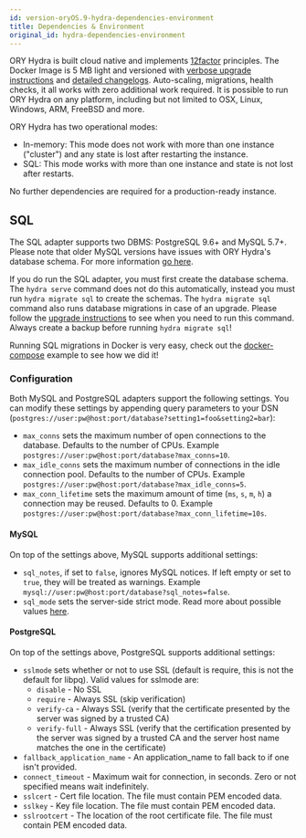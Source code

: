 ```yaml
---
id: version-oryOS.9-hydra-dependencies-environment
title: Dependencies & Environment
original_id: hydra-dependencies-environment
---
```


ORY Hydra is built cloud native and implements [12factor](https://www.12factor.net/) principles. The Docker Image is 5 MB light
and versioned with [verbose upgrade instructions](https://github.com/ory/hydra/blob/master/UPGRADE.md)
and [detailed changelogs](https://github.com/ory/hydra/blob/master/CHANGELOG.md). Auto-scaling, migrations, health checks,
it all works with zero additional work required. It is possible to run ORY Hydra on any platform, including but not limited
to OSX, Linux, Windows, ARM, FreeBSD and more.

ORY Hydra has two operational modes:

* In-memory: This mode does not work with more than one instance ("cluster") and any state is lost after restarting the instance.
* SQL: This mode works with more than one instance and state is not lost after restarts.

No further dependencies are required for a production-ready instance.

## SQL

The SQL adapter supports two DBMS: PostgreSQL 9.6+ and MySQL 5.7+. Please note that
older MySQL versions have issues with ORY Hydra's database schema. For more information [go here](https://github.com/ory/hydra/issues/377).

If you do run the SQL adapter, you must first create the database schema. The `hydra serve` command does not do this
automatically, instead you must run `hydra migrate sql` to create the schemas. The `hydra migrate sql` command
also runs database migrations in case of an upgrade. Please follow the [upgrade instructions](https://github.com/ory/hydra/blob/master/UPGRADE.md)
to see when you need to run this command. Always create a backup before running `hydra migrate sql`!

Running SQL migrations in Docker is very easy, check out the [docker-compose](https://github.com/ory/hydra/blob/master/docker-compose.yml)
example to see how we did it!

### Configuration

Both MySQL and PostgreSQL adapters support the following settings. You can modify these settings by appending query parameters to your DSN (`postgres://user:pw@host:port/database?setting1=foo&setting2=bar`):

* `max_conns` sets the maximum number of open connections to the database. Defaults to the number of CPUs. Example `postgres://user:pw@host:port/database?max_conns=10`.
* `max_idle_conns` sets the maximum number of connections in the idle connection pool. Defaults to the number of CPUs. Example `postgres://user:pw@host:port/database?max_idle_conns=5`.
* `max_conn_lifetime` sets the maximum amount of time (`ms`, `s`, `m`, `h`) a connection may be reused. Defaults to 0. Example `postgres://user:pw@host:port/database?max_conn_lifetime=10s`.

#### MySQL

On top of the settings above, MySQL supports additional settings:

* `sql_notes`, if set to `false`, ignores MySQL notices. If left empty or set to `true`, they will be treated as warnings. Example `mysql://user:pw@host:port/database?sql_notes=false`.
* `sql_mode` sets the server-side strict mode. Read more about possible values [here](https://dev.mysql.com/doc/refman/5.7/en/sql-mode.html).

#### PostgreSQL

On top of the settings above, PostgreSQL supports additional settings:

* `sslmode` sets whether or not to use SSL (default is require, this is not the default for libpq). Valid values for sslmode are:
	* `disable` - No SSL
	* `require` - Always SSL (skip verification)
	* `verify-ca` - Always SSL (verify that the certificate presented by the
	  server was signed by a trusted CA)
	* `verify-full` - Always SSL (verify that the certification presented by
	  the server was signed by a trusted CA and the server host name
	  matches the one in the certificate)
* `fallback_application_name` - An application_name to fall back to if one isn't provided.
* `connect_timeout` - Maximum wait for connection, in seconds. Zero or
not specified means wait indefinitely.
* `sslcert` - Cert file location. The file must contain PEM encoded data.
* `sslkey` - Key file location. The file must contain PEM encoded data.
* `sslrootcert` - The location of the root certificate file. The file
must contain PEM encoded data.
